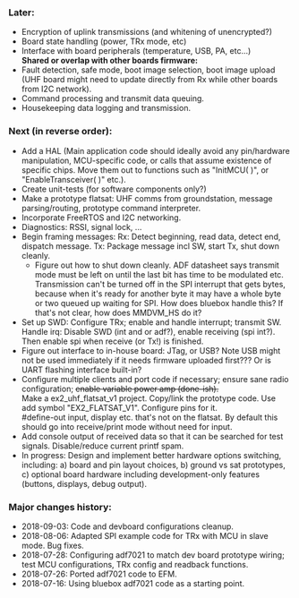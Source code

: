 ### Later:
- Encryption of uplink transmissions (and whitening of unencrypted?)
- Board state handling (power, TRx mode, etc)
- Interface with board peripherals (temperature, USB, PA, etc...)
<br>**Shared or overlap with other boards firmware:**
- Fault detection, safe mode, boot image selection, boot image upload (UHF board might need to update directly from Rx while other boards from I2C network).
- Command processing and transmit data queuing.
- Housekeeping data logging and transmission.

### Next (in reverse order):
- Add a HAL (Main application code should ideally avoid any pin/hardware manipulation, MCU-specific code, or calls that assume existence of specific chips. Move them out to functions such as "InitMCU( )", or "EnableTransceiver( )" etc.).
- Create unit-tests (for software components only?)
- Make a prototype flatsat: UHF comms from groundstation, message parsing/routing, prototype command interpreter.
- Incorporate FreeRTOS and I2C networking.
- Diagnostics: RSSI, signal lock, ...
- Begin framing messages: Rx: Detect beginning, read data, detect end, dispatch message. Tx: Package message incl SW, start Tx, shut down cleanly.
	- Figure out how to shut down cleanly. ADF datasheet says transmit mode must be left on until the last bit has time to be modulated etc.
	Transmission can't be turned off in the SPI interrupt that gets bytes, because when it's ready for another byte it may have a whole
	byte or two queued up waiting for SPI. How does bluebox handle this? If that's not clear, how does MMDVM_HS do it?
- Set up SWD: Configure TRx; enable and handle interrupt; transmit SW.
<br>	Handle irq: Disable SWD (int and or adf?), enable receiving (spi int?). Then enable spi when receive (or Tx!) is finished.
- Figure out interface to in-house board: JTag, or USB? Note USB might not be used immediately if it needs firmware uploaded first??? Or is UART flashing interface built-in?
- Configure multiple clients and port code if necessary; ensure sane radio configuration; <strike>enable variable power amp (done-ish).</strike>
<br>	Make a ex2\_uhf\_flatsat\_v1 project. Copy/link the prototype code. Use add symbol "EX2\_FLATSAT\_V1". Configure pins for it.
<br>	#define-out input, display etc. that's not on the flatsat. By default this should go into receive/print mode without need for input.
- Add console output of received data so that it can be searched for test signals. Disable/reduce current printf spam.
- In progress: Design and implement better hardware options switching, including: a) board and pin layout choices, b) ground vs sat prototypes, c) optional board hardware including development-only features (buttons, displays, debug output).

### Major changes history:
- 2018-09-03:	Code and devboard configurations cleanup.
- 2018-08-06:	Adapted SPI example code for TRx with MCU in slave mode. Bug fixes.
- 2018-07-28:	Configuring adf7021 to match dev board prototype wiring; test MCU configurations, TRx config and readback functions.
- 2018-07-26:	Ported adf7021 code to EFM.
- 2018-07-16:	Using bluebox adf7021 code as a starting point.
